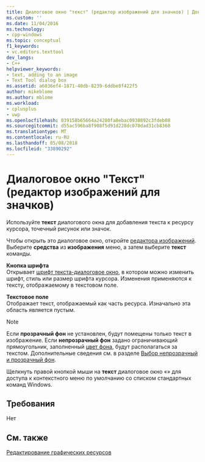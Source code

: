 ```yaml
---
title: Диалоговое окно "текст" (редактор изображений для значков) | Документы Microsoft
ms.custom: ''
ms.date: 11/04/2016
ms.technology:
- cpp-windows
ms.topic: conceptual
f1_keywords:
- vc.editors.texttool
dev_langs:
- C++
helpviewer_keywords:
- text, adding to an image
- Text Tool dialog box
ms.assetid: a6036ef4-1871-40db-8239-6ddbe8f422f5
author: mikeblome
ms.author: mblome
ms.workload:
- cplusplus
- uwp
ms.openlocfilehash: 039158b65664a24280fa8ebac0938892c3fdeb08
ms.sourcegitcommit: d55ac596ba8f908f5d91d228dc070dad31cb8360
ms.translationtype: MT
ms.contentlocale: ru-RU
ms.lasthandoff: 05/08/2018
ms.locfileid: "33890292"
---
```

# <a name="text-tool-dialog-box-image-editor-for-icons"></a>Диалоговое окно "Текст" (редактор изображений для значков)
Используйте **текст** диалогового окна для добавления текста к ресурсу курсора, точечный рисунок или значок.  
  
 Чтобы открыть это диалоговое окно, откройте [редактора изображений](../windows/window-panes-image-editor-for-icons.md). Выберите **средства** из **изображения** меню, а затем выберите **текст** команды.  
  
 **Кнопка шрифта**  
 Открывает [шрифт текста-диалоговое окно](../windows/text-tool-font-dialog-box-image-editor-for-icons.md), в котором можно изменить шрифт, стиль или размер шрифта курсора. Изменения применяются к тексту, отображаемому в текстовом поле.  
  
 **Текстовое поле**  
 Отображает текст, отображаемый как часть ресурса. Изначально эта область является пустым.  
  
> [!NOTE]
>  Если **прозрачный фон** не установлен, будут помещены только текст в изображение. Если **непрозрачный фон** задано ограничивающий прямоугольник, заполненный [цвет фона](../windows/selecting-foreground-or-background-colors-image-editor-for-icons.md), будут располагаться за текстом. Дополнительные сведения см. в разделе [Выбор непрозрачный и прозрачный фон](../windows/choosing-a-transparent-or-opaque-background-image-editor-for-icons.md).  
  
 Щелкнуть правой кнопкой мыши на **текст** диалоговое окно «» для доступа к контекстного меню по умолчанию со списком стандартных команд Windows.  
  
## <a name="requirements"></a>Требования  
 Нет  
  
## <a name="see-also"></a>См. также  
 [Редактирование графических ресурсов](../windows/editing-graphical-resources-image-editor-for-icons.md)

